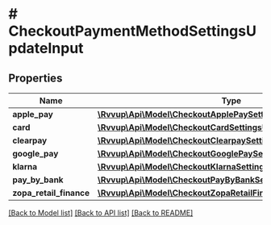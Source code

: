 # # CheckoutPaymentMethodSettingsUpdateInput

## Properties

Name | Type | Description | Notes
------------ | ------------- | ------------- | -------------
**apple_pay** | [**\Rvvup\Api\Model\CheckoutApplePaySettingsUpdateInput**](CheckoutApplePaySettingsUpdateInput.md) |  | [optional]
**card** | [**\Rvvup\Api\Model\CheckoutCardSettingsUpdateInput**](CheckoutCardSettingsUpdateInput.md) |  | [optional]
**clearpay** | [**\Rvvup\Api\Model\CheckoutClearpaySettingsUpdateInput**](CheckoutClearpaySettingsUpdateInput.md) |  | [optional]
**google_pay** | [**\Rvvup\Api\Model\CheckoutGooglePaySettingsUpdateInput**](CheckoutGooglePaySettingsUpdateInput.md) |  | [optional]
**klarna** | [**\Rvvup\Api\Model\CheckoutKlarnaSettingsUpdateInput**](CheckoutKlarnaSettingsUpdateInput.md) |  | [optional]
**pay_by_bank** | [**\Rvvup\Api\Model\CheckoutPayByBankSettingsUpdateInput**](CheckoutPayByBankSettingsUpdateInput.md) |  | [optional]
**zopa_retail_finance** | [**\Rvvup\Api\Model\CheckoutZopaRetailFinanceSettingsUpdateInput**](CheckoutZopaRetailFinanceSettingsUpdateInput.md) |  | [optional]

[[Back to Model list]](../../README.md#models) [[Back to API list]](../../README.md#endpoints) [[Back to README]](../../README.md)

